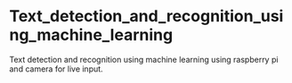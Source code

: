 # Text_detection_and_recognition_using_machine_learning
Text detection and recognition using machine learning using raspberry pi and camera for live input.
